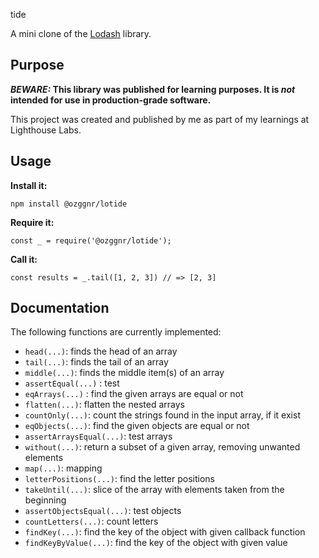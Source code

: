 
tide

A mini clone of the [Lodash](https://lodash.com) library.

## Purpose

**_BEWARE:_ This library was published for learning purposes. It is _not_ intended for use in production-grade software.**

This project was created and published by me as part of my learnings at Lighthouse Labs. 

## Usage

**Install it:**

`npm install @ozggnr/lotide`

**Require it:**

`const _ = require('@ozggnr/lotide');`

**Call it:**

`const results = _.tail([1, 2, 3]) // => [2, 3]`

## Documentation

The following functions are currently implemented:

*  `head(...)`: finds the head of an array
*  `tail(...)`: finds the tail of an array
*  `middle(...)`: finds the middle item(s) of an array
*  `assertEqual(...)` : test
*  `eqArrays(...)` : find the given arrays are equal or not
*  `flatten(...)`: flatten the nested arrays
*  `countOnly(...)`: count the strings found in the input array, if it exist
*  `eqObjects(...)`: find the given objects are equal or not
*  `assertArraysEqual(...)`: test arrays
*  `without(...)`: return a subset of a given array,                  removing unwanted elements
*  `map(...)`: mapping
*  `letterPositions(...)`: find the letter positions
*  `takeUntil(...)`: slice of the array with elements taken from the beginning
*  `assertObjectsEqual(...)`: test objects
*  `countLetters(...)`: count letters
*  `findKey(...)`: find the key of the object with given callback function
*  `findKeyByValue(...)`: find the key of the object with given value
